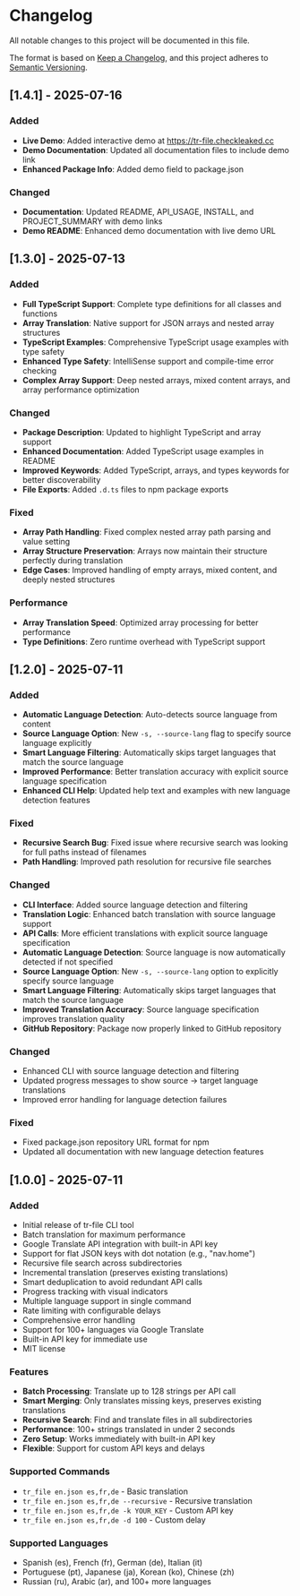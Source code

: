 # Changelog

All notable changes to this project will be documented in this file.

The format is based on [Keep a Changelog](https://keepachangelog.com/en/1.0.0/),
and this project adheres to [Semantic Versioning](https://semver.org/spec/v2.0.0.html).

## [1.4.1] - 2025-07-16

### Added
- **Live Demo**: Added interactive demo at https://tr-file.checkleaked.cc
- **Demo Documentation**: Updated all documentation files to include demo link
- **Enhanced Package Info**: Added demo field to package.json

### Changed
- **Documentation**: Updated README, API_USAGE, INSTALL, and PROJECT_SUMMARY with demo links
- **Demo README**: Enhanced demo documentation with live demo URL

## [1.3.0] - 2025-07-13

### Added
- **Full TypeScript Support**: Complete type definitions for all classes and functions
- **Array Translation**: Native support for JSON arrays and nested array structures
- **TypeScript Examples**: Comprehensive TypeScript usage examples with type safety
- **Enhanced Type Safety**: IntelliSense support and compile-time error checking
- **Complex Array Support**: Deep nested arrays, mixed content arrays, and array performance optimization

### Changed
- **Package Description**: Updated to highlight TypeScript and array support
- **Enhanced Documentation**: Added TypeScript usage examples in README
- **Improved Keywords**: Added TypeScript, arrays, and types keywords for better discoverability
- **File Exports**: Added `.d.ts` files to npm package exports

### Fixed
- **Array Path Handling**: Fixed complex nested array path parsing and value setting
- **Array Structure Preservation**: Arrays now maintain their structure perfectly during translation
- **Edge Cases**: Improved handling of empty arrays, mixed content, and deeply nested structures

### Performance
- **Array Translation Speed**: Optimized array processing for better performance
- **Type Definitions**: Zero runtime overhead with TypeScript support

## [1.2.0] - 2025-07-11

### Added
- **Automatic Language Detection**: Auto-detects source language from content
- **Source Language Option**: New `-s, --source-lang` flag to specify source language explicitly
- **Smart Language Filtering**: Automatically skips target languages that match the source language
- **Improved Performance**: Better translation accuracy with explicit source language specification
- **Enhanced CLI Help**: Updated help text and examples with new language detection features

### Fixed
- **Recursive Search Bug**: Fixed issue where recursive search was looking for full paths instead of filenames
- **Path Handling**: Improved path resolution for recursive file searches

### Changed
- **CLI Interface**: Added source language detection and filtering
- **Translation Logic**: Enhanced batch translation with source language support
- **API Calls**: More efficient translations with explicit source language specification
- **Automatic Language Detection**: Source language is now automatically detected if not specified
- **Source Language Option**: New `-s, --source-lang` option to explicitly specify source language
- **Smart Language Filtering**: Automatically skips target languages that match the source language
- **Improved Translation Accuracy**: Source language specification improves translation quality
- **GitHub Repository**: Package now properly linked to GitHub repository

### Changed
- Enhanced CLI with source language detection and filtering
- Updated progress messages to show source → target language translations
- Improved error handling for language detection failures

### Fixed
- Fixed package.json repository URL format for npm
- Updated all documentation with new language detection features

## [1.0.0] - 2025-07-11

### Added
- Initial release of tr-file CLI tool
- Batch translation for maximum performance
- Google Translate API integration with built-in API key
- Support for flat JSON keys with dot notation (e.g., "nav.home")
- Recursive file search across subdirectories
- Incremental translation (preserves existing translations)
- Smart deduplication to avoid redundant API calls
- Progress tracking with visual indicators
- Multiple language support in single command
- Rate limiting with configurable delays
- Comprehensive error handling
- Support for 100+ languages via Google Translate
- Built-in API key for immediate use
- MIT license

### Features
- **Batch Processing**: Translate up to 128 strings per API call
- **Smart Merging**: Only translates missing keys, preserves existing translations
- **Recursive Search**: Find and translate files in all subdirectories
- **Performance**: 100+ strings translated in under 2 seconds
- **Zero Setup**: Works immediately with built-in API key
- **Flexible**: Support for custom API keys and delays

### Supported Commands
- `tr_file en.json es,fr,de` - Basic translation
- `tr_file en.json es,fr,de --recursive` - Recursive translation
- `tr_file en.json es,fr,de -k YOUR_KEY` - Custom API key
- `tr_file en.json es,fr,de -d 100` - Custom delay

### Supported Languages
- Spanish (es), French (fr), German (de), Italian (it)
- Portuguese (pt), Japanese (ja), Korean (ko), Chinese (zh)
- Russian (ru), Arabic (ar), and 100+ more languages

